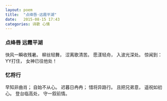 ```yaml
---
layout: poem
title:  "点绛唇·远霞平湖"
date:   2015-08-15 17:43
categories: 诗歌 心情
---
```


### 点绛唇 远霞平湖

快风一瞬收残暑。
柳丝轻舞，
涩离歌清苦。
愿漾轻舟，
入波光深处。
惊闻到：
YY打住，
女神已往他处！


### 忆将行 

早知非曲肖；
自始不从心。
迟暮日冉冉；
惜将异路行。
且把兄弟意，
遥祝如初心。
登台临高处，
守一叙前情。
